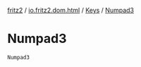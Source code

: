[fritz2](../../index.md) / [io.fritz2.dom.html](../index.md) / [Keys](index.md) / [Numpad3](./-numpad3.md)

# Numpad3

`Numpad3`